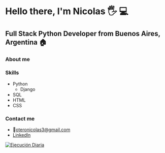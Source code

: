 # Hello there, I'm Nicolas  :raised_hand_with_fingers_splayed: :computer:
## Full Stack Python Developer from Buenos Aires, Argentina :house:

### About me

### Skills
* Python
  - Django
* SQL
* HTML
* CSS

### Contact me
* :email:oteronicolas3@gmail.com
* <a href='https://www.linkedin.com/in/nicolas-otero-2907b5149/' target="_blank">LinkedIn</a>



[![Ejecución Diaria](https://github.com/nicolas0715/scrapping/actions/workflows/main.yml/badge.svg)](https://github.com/nicolas0715/scrapping/actions/workflows/main.yml)
